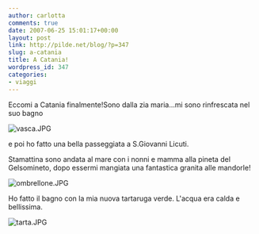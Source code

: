 ```yaml
---
author: carlotta
comments: true
date: 2007-06-25 15:01:17+00:00
layout: post
link: http://pilde.net/blog/?p=347
slug: a-catania
title: A Catania!
wordpress_id: 347
categories:
- viaggi
---
```


Eccomi a Catania finalmente!Sono dalla zia maria...mi sono rinfrescata nel suo bagno

![vasca.JPG](http://pilde.net/blog/wp-content/uploads/2007/06/vasca.JPG)



e poi ho fatto una bella passeggiata a S.Giovanni Licuti.

Stamattina sono andata al mare con i nonni e mamma alla pineta del Gelsomineto, dopo essermi mangiata una fantastica granita alle mandorle!

![ombrellone.JPG](http://pilde.net/blog/wp-content/uploads/2007/07/ombrellone.JPG)



Ho fatto il bagno con la mia nuova tartaruga verde. L'acqua era calda e bellissima.

![tarta.JPG](http://pilde.net/blog/wp-content/uploads/2007/07/tarta.JPG)



